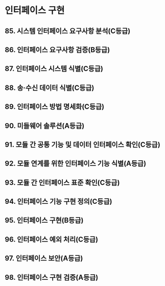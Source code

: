 # 인터페이스 구현

## 85. 시스템 인터페이스 요구사항 분석(C등급)

## 86. 인터페이스 요구사항 검증(B등급)

## 87. 인터페이스 시스템 식별(C등급)

## 88. 송·수신 데이터 식별(C등급)

## 89. 인터페이스 방법 명세화(C등급)

## 90. 미들웨어 솔루션(A등급)

## 91. 모듈 간 공통 기능 및 데이터 인터페이스 확인(C등급)

## 92. 모듈 연계를 위한 인터페이스 기능 식별(A등급)

## 93. 모듈 간 인터페이스 표준 확인(C등급)

## 94. 인터페이스 기능 구현 정의(C등급)

## 95. 인터페이스 구현(B등급)

## 96. 인터페이스 예외 처리(C등급)

## 97. 인터페이스 보안(A등급)

## 98. 인터페이스 구현 검증(A등급)
